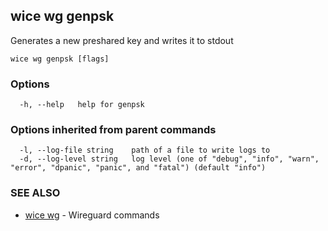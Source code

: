 ## wice wg genpsk

Generates a new preshared key and writes it to stdout

```
wice wg genpsk [flags]
```

### Options

```
  -h, --help   help for genpsk
```

### Options inherited from parent commands

```
  -l, --log-file string    path of a file to write logs to
  -d, --log-level string   log level (one of "debug", "info", "warn", "error", "dpanic", "panic", and "fatal") (default "info")
```

### SEE ALSO

* [wice wg](wice_wg.md)	 - Wireguard commands

